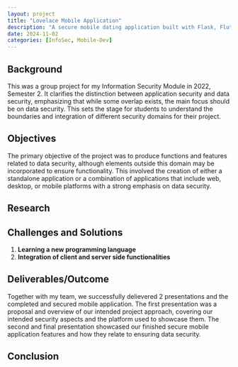 ```yaml
---
layout: project
title: "Lovelace Mobile Application"
description: "A secure mobile dating application built with Flask, Flutter and MongoDB for my Polytechnic Y2 Information Security Project."
date: 2024-11-02
categories: [InfoSec, Mobile-Dev]
---
```


## Background
This was a group project for my Information Security Module in 2022, Semester 2. It clarifies the distinction between application security and data security, emphasizing that while some overlap exists, the main focus should be on data security. This sets the stage for students to understand the boundaries and integration of different security domains for their project.

## Objectives
The primary objective of the project was to produce functions and features related to data security, although elements outside this domain may be incorporated to ensure functionality. This involved the creation of either a standalone application or a combination of applications that include web, desktop, or mobile platforms with a strong emphasis on data security.

## Research

## Challenges and Solutions
1. **Learning a new programming language**
2. **Integration of client and server side functionalities**


## Deliverables/Outcome
Together with my team, we successfully delievered 2 presentations and the completed and secured mobile application. The first presentation was a proposal and overview of our intended project approach, covering our intended security aspects and the platform used to showcase them. The second and final presentation showcased our finished secure mobile application features and how they relate to ensuring data security.

## Conclusion
